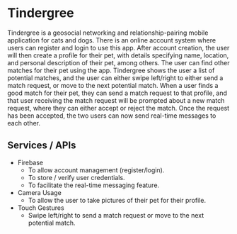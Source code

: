 # Tindergree
Tindergree is a geosocial networking and relationship-pairing mobile application for cats and dogs. There is an online account system where users can register and login to use this app. After account creation, the user will then create a profile for their pet, with details specifying name, location, and personal description of their pet, among others. The user can find other matches for their pet using the app. Tindergree shows the user a list of potential matches, and the user can either swipe left/right to either send a match request, or move to the next potential match. When a user finds a good match for their pet, they can send a match request to that profile, and that user receiving the match request will be prompted about a new match request, where they can either accept or reject the match. Once the request has been accepted, the two users can now send real-time messages to each other.
## Services / APIs
- Firebase
  - To allow account management (register/login).
  - To store / verify user credentials.
  - To facilitate the real-time messaging feature.
- Camera Usage
  - To allow the user to take pictures of their pet for their profile.
- Touch Gestures
  - Swipe left/right to send a match request or move to the next potential match.
